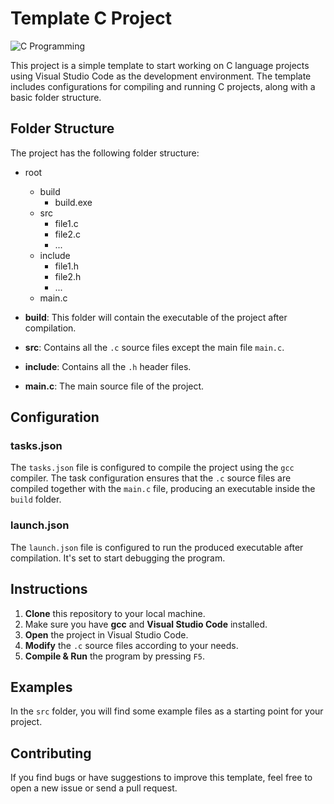# Template C Project

![C Programming](https://www.boardinfinity.com/blog/content/images/2023/02/C.png)

This project is a simple template to start working on C language projects using Visual Studio Code as the development environment. The template includes configurations for compiling and running C projects, along with a basic folder structure.

## Folder Structure

The project has the following folder structure:
- root
  - build
    - build.exe
  - src
    - file1.c
    - file2.c
    - ...
  - include
    - file1.h
    - file2.h
    - ...
  - main.c

- **build**: This folder will contain the executable of the project after compilation.
- **src**: Contains all the `.c` source files except the main file `main.c`.
- **include**: Contains all the `.h` header files.
- **main.c**: The main source file of the project.

## Configuration

### tasks.json

The `tasks.json` file is configured to compile the project using the `gcc` compiler. The task configuration ensures that the `.c` source files are compiled together with the `main.c` file, producing an executable inside the `build` folder.

### launch.json

The `launch.json` file is configured to run the produced executable after compilation. It's set to start debugging the program.

## Instructions

1. **Clone** this repository to your local machine.
2. Make sure you have **gcc** and **Visual Studio Code** installed.
3. **Open** the project in Visual Studio Code.
4. **Modify** the `.c` source files according to your needs.
5. **Compile & Run** the program by pressing `F5`.

## Examples

In the `src` folder, you will find some example files as a starting point for your project.

## Contributing

If you find bugs or have suggestions to improve this template, feel free to open a new issue or send a pull request.
